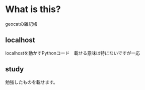 # What is this?
geocatの雑記帳
## localhost
localhostを動かすPythonコード　載せる意味は特にないですが一応
## study
勉強したものを載せます。
